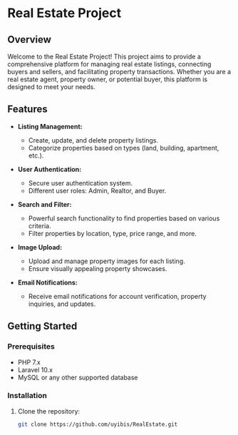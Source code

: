 # Real Estate Project

## Overview

Welcome to the Real Estate Project! This project aims to provide a comprehensive platform for managing real estate listings, connecting buyers and sellers, and facilitating property transactions. Whether you are a real estate agent, property owner, or potential buyer, this platform is designed to meet your needs.

## Features

- **Listing Management:**
    - Create, update, and delete property listings.
    - Categorize properties based on types (land, building, apartment, etc.).

- **User Authentication:**
    - Secure user authentication system.
    - Different user roles: Admin, Realtor, and Buyer.

- **Search and Filter:**
    - Powerful search functionality to find properties based on various criteria.
    - Filter properties by location, type, price range, and more.

- **Image Upload:**
    - Upload and manage property images for each listing.
    - Ensure visually appealing property showcases.

- **Email Notifications:**
    - Receive email notifications for account verification, property inquiries, and updates.

## Getting Started

### Prerequisites

- PHP 7.x
- Laravel 10.x
- MySQL or any other supported database

### Installation

1. Clone the repository:

   ```bash
   git clone https://github.com/uyibis/RealEstate.git
